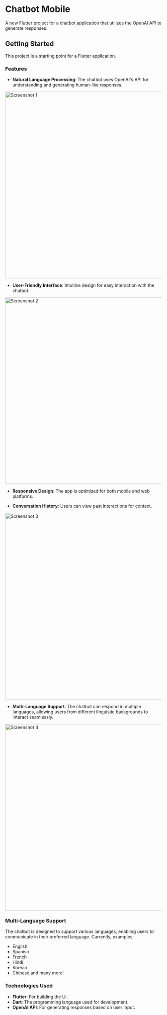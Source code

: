 # Chatbot Mobile

A new Flutter project for a chatbot application that utilizes the OpenAI API to generate responses.

## Getting Started

This project is a starting point for a Flutter application.

### Features
- **Natural Language Processing**: The chatbot uses OpenAI's API for understanding and generating human-like responses.
<img src="images/img1.png" alt="Screenshot 1" width="600"/>

- **User-Friendly Interface**: Intuitive design for easy interaction with the chatbot.
<img src="images/img2.png" alt="Screenshot 2" width="600"/>

- **Responsive Design**: The app is optimized for both mobile and web platforms.

- **Conversation History**: Users can view past interactions for context.
<img src="images/img3.png" alt="Screenshot 3" width="600"/>

- **Multi-Language Support**: The chatbot can respond in multiple languages, allowing users from different linguistic backgrounds to interact seamlessly.
<img src="images/img4.png" alt="Screenshot 4" width="600"/>

### Multi-Language Support
The chatbot is designed to support various languages, enabling users to communicate in their preferred language. Currently, examples:
- English
- Spanish
- French
- Hindi
- Korean
- Chinese
and many more!

### Technologies Used
- **Flutter**: For building the UI.
- **Dart**: The programming language used for development.
- **OpenAI API**: For generating responses based on user input.

